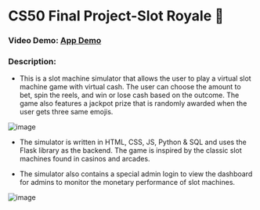 # CS50 Final Project-Slot Royale 🎰
### Video Demo: [App Demo](https://youtu.be/C4Rz36tr4Q0?si=C_xCeVa8s86wsMSu)

### Description:
- This is a slot machine simulator that allows the user to play a virtual slot machine game with virtual cash. The user can choose the amount to bet, spin the reels, and win or lose cash based on the outcome. The game also features a jackpot prize that is randomly awarded when the user gets three same emojis. 

![image](https://i.ibb.co/Hp00g8F/image.png)
  
- The simulator is written in HTML, CSS, JS, Python & SQL and uses the Flask library as the backend. The game is inspired by the classic slot machines found in casinos and arcades.

- The simulator also contains a special admin login to view the dashboard for admins to monitor the monetary performance of slot machines.

![image](https://i.ibb.co/qxC28gc/image.png)
